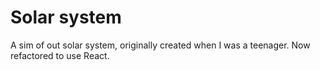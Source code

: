# Solar system

A sim of out solar system, originally created when I was a teenager. Now refactored to use React.
